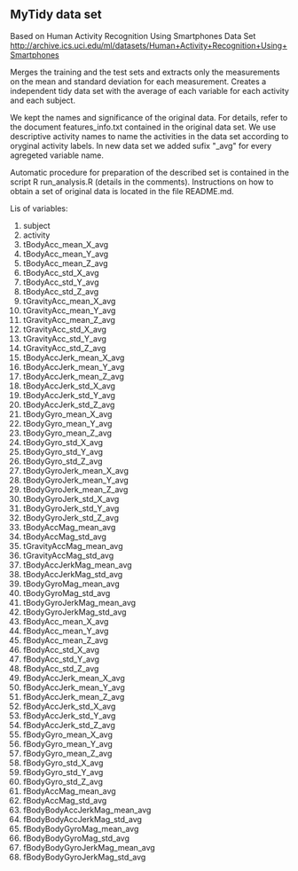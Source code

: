 MyTidy data set
---------------
Based on Human Activity Recognition Using Smartphones Data Set 
http://archive.ics.uci.edu/ml/datasets/Human+Activity+Recognition+Using+Smartphones

Merges the training and the test sets and extracts only the measurements on the mean and standard deviation for each measurement. 
Creates a independent tidy data set with the average of each variable for each activity and each subject. 

We kept the names and significance of the original data. For details, refer to the document features_info.txt contained in the original data set.
We use descriptive activity names to name the activities in the data set according to oryginal activity labels.
In new data set we added sufix "_avg" for every agregeted variable name.

Automatic procedure for preparation of the described set is contained in the script R run_analysis.R (details in the comments). 
Instructions on how to obtain a set of original data is located in the file README.md.


Lis of variables:

  1. subject
  2. activity
  3. tBodyAcc_mean_X_avg
  4. tBodyAcc_mean_Y_avg
  5. tBodyAcc_mean_Z_avg
  6. tBodyAcc_std_X_avg
  7. tBodyAcc_std_Y_avg
  8. tBodyAcc_std_Z_avg
  9. tGravityAcc_mean_X_avg
  10. tGravityAcc_mean_Y_avg
  11. tGravityAcc_mean_Z_avg
  12. tGravityAcc_std_X_avg
  13. tGravityAcc_std_Y_avg
  14. tGravityAcc_std_Z_avg
  15. tBodyAccJerk_mean_X_avg
  16. tBodyAccJerk_mean_Y_avg
  17. tBodyAccJerk_mean_Z_avg
  18. tBodyAccJerk_std_X_avg
  19. tBodyAccJerk_std_Y_avg
  20. tBodyAccJerk_std_Z_avg
  21. tBodyGyro_mean_X_avg
  22. tBodyGyro_mean_Y_avg
  23. tBodyGyro_mean_Z_avg
  24. tBodyGyro_std_X_avg
  25. tBodyGyro_std_Y_avg
  26. tBodyGyro_std_Z_avg
  27. tBodyGyroJerk_mean_X_avg
  28. tBodyGyroJerk_mean_Y_avg
  29. tBodyGyroJerk_mean_Z_avg
  30. tBodyGyroJerk_std_X_avg
  31. tBodyGyroJerk_std_Y_avg
  32. tBodyGyroJerk_std_Z_avg
  33. tBodyAccMag_mean_avg
  34. tBodyAccMag_std_avg
  35. tGravityAccMag_mean_avg
  36. tGravityAccMag_std_avg
  37. tBodyAccJerkMag_mean_avg
  38. tBodyAccJerkMag_std_avg
  39. tBodyGyroMag_mean_avg
  40. tBodyGyroMag_std_avg
  41. tBodyGyroJerkMag_mean_avg
  42. tBodyGyroJerkMag_std_avg
  43. fBodyAcc_mean_X_avg
  44. fBodyAcc_mean_Y_avg
  45. fBodyAcc_mean_Z_avg
  46. fBodyAcc_std_X_avg
  47. fBodyAcc_std_Y_avg
  48. fBodyAcc_std_Z_avg
  49. fBodyAccJerk_mean_X_avg
  50. fBodyAccJerk_mean_Y_avg
  51. fBodyAccJerk_mean_Z_avg
  52. fBodyAccJerk_std_X_avg
  53. fBodyAccJerk_std_Y_avg
  54. fBodyAccJerk_std_Z_avg
  55. fBodyGyro_mean_X_avg
  56. fBodyGyro_mean_Y_avg
  57. fBodyGyro_mean_Z_avg
  58. fBodyGyro_std_X_avg
  59. fBodyGyro_std_Y_avg
  60. fBodyGyro_std_Z_avg
  61. fBodyAccMag_mean_avg
  62. fBodyAccMag_std_avg
  63. fBodyBodyAccJerkMag_mean_avg
  64. fBodyBodyAccJerkMag_std_avg
  65. fBodyBodyGyroMag_mean_avg
  66. fBodyBodyGyroMag_std_avg
  67. fBodyBodyGyroJerkMag_mean_avg
  68. fBodyBodyGyroJerkMag_std_avg
